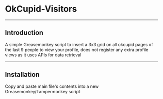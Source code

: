 # OkCupid-Visitors
___
## Introduction
A simple Greasemonkey script to insert a 3x3 grid on all okcupid pages of the last 9 people to view your profile, does not register any extra profile views as it uses APIs for data retrieval


___
## Installation
Copy and paste main file's contents into a new Greasemonkey/Tampermonkey script

